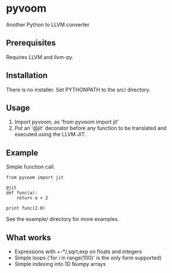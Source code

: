 pyvoom
======

Another Python to LLVM converter

Prerequisites
-------------
 Requires LLVM and llvm-py.

Installation
------------
 There is no installer.  Set PYTHONPATH to the src/ directory.

Usage
-----
1. Import pyvoom, as 'from pyvoom import jit'
2. Put an '@jit' decorator before any function to be translated and executed using the LLVM JIT.

Example
-------

Simple function call.

    from pyvoom import jit

    @jit
    def func(a):
        return a + 2

    print func(2.0)


See the example/ directory for more examples.

What works
----------
* Expressions with +-*/,sqrt,exp on floats and integers
* Simple loops ('for i in range(100)' is the only form supported)
* Simple indexing into 1D Numpy arrays
